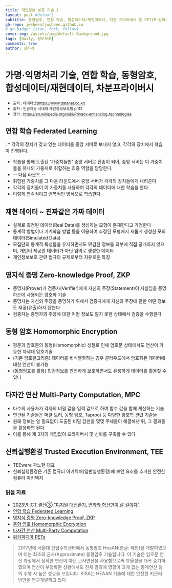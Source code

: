 ```yaml
---
title: 개인정보 보호 기술 1
layout: post #default
subtitle: 동형암호, 연합 학습, 합성데이터/재현데이터, 차분 프라이버시 등 PET(P-강화기술)
gh-repo: jwsheen/jwsheen.github.io
# gh-badge: [star, fork, follow]
cover-img: /assets/img/default-Background.jpg
tags: [daily, 정보보호]
comments: true
author: 잠자리
---
```


# 가명·익명처리 기술, 연합 학습, 동형암호, 합성데이터/재현데이터, 차분프라이버시
- <small>출처 : 데이터넷(https://www.datanet.co.kr) </small>
- <small>출처 : 인공지능 시대의 개인정보보호법 p.112 </small>
- <small>정의 : https://en.wikipedia.org/wiki/Privacy-enhancing_technologies </small>

## 연합 학습 Federated Learning
: * 각각의 장치가 갖고 있는 데이터를 중앙 서버로 보내지 않고, 각각의 장치에서 학습이 진행된다. 
* 학습을 통해 도출된 '가중치들만' 중앙 서버로 전송이 되어, 중앙 서버는 이 가중치들을 하나의 가중치로 취합하는 최종 역할을 담당한다.
* -- 다음 라운드 --
* 취합된 가중치를 그 다음 라운드에서 중앙 서버가 각각의 장치들에게 내려준다
* 각각의 장치들이 이 가중치를 사용하여 각각의 데이터에 대한 학습을 한다
* 이렇게 연속적이고 반복적인 방식으로 학습한다

## 재현 데이터 ~ 진짜같은 가짜 데이터
* 실제로 측정된 데이터(Real Data)를 생성하는 모형이 존재한다고 가정한다
* 통계적 방법이나 기계학습 방법 등을 이용하여 추정된 모형에서 새롭게 생성한 모의데이터(Simulated Data) 
* 모집단의 통계적 특성들을 유지하면서도 민감한 정보를 외부에 직접 공개하지 않으며, 개인이 제공한
데이터가 아닌 임의로 생성한 데이터
* 개인정보보호 관련 법규의 규제로부터 자유로운 특징

## 영지식 증명 Zero-knowledge Proof, ZKP
* 증명자(Prover)가 검증자(Verifier)에게 자신의 주장(Statement)이 사실임을 증명하는데 사용되는 암호화 기술
* 증명자는 자신의 주장을 증명하기 위해서 검증자에게 자신의 주장에 관한 어떤 정보도 제공(유출)하지 않는다
* 검증자는 증명자의 주장에 대한 어떤 정보도 알지 못한 상태에서 검증을 수행한다

## 동형 암호 Homomorphic Encryption
* 평문과 암호문의 동형(Homomorphic) 성질로 인해 암호문 상태에서도 연산이 가능한 차세대 암호기술 
* (기존 암호알고리즘) 데이터를 비식별화하는 경우 클라우드에서 암호화된 데이터에 대한 연산이 불가능
* (동형암호를 활용) 민감정보를 안전하게 보호하면서도 유용하게 데이터를 활용할 수 있다

## 다자간 연산 Multi-Party Computation, MPC
* 다수의 사용자가 각자의 비밀 값을 입력 값으로 하여 함수 값을 함께 계산하는 기술
* 연관된 기술들은 머클 트리, 동형 암호, Taproot 등 다양한 암호학 관련 기술들
* 원래 정보는 알 필요없이 도출된 비밀 값만을 몇몇 주체들이 해결해낸 뒤, 그 결과들을 활용하면 된다
* 이를 통해 제 3자의 개입없이 프라이버시 및 신뢰를 구축할 수 있다

## 신뢰실행환경 Trusted Execution Environment, TEE
* TEEware 곽노현 대표
* 신뢰실행환경은 기존 컴퓨터 아키텍처(일반실행환경)에 보안 요소를 추가한 안전한 컴퓨터 아키텍처

### 읽을 자료
* [2023년 ICT 결산③ “디지털 대전환기, 변화와 혁신만이 살 길이다”](https://www.datanet.co.kr/news/articleView.html?idxno=189537)
* [연합 학습 Federated Learning](https://hyungbinklm.tistory.com/5)
* [영지식 증명 Zero-knowledge Proof, ZKP](https://www.42dot.ai/blog/170)
* [동형 암호 Homomorphic Encryption](https://seed.kisa.or.kr/kisa/ngc/pec.do)
* [다자간 연산 Multi-Party Computation](https://cobak.co.kr/community/9/post/173542)
* [위키피디아 PETs](https://en.wikipedia.org/wiki/Privacy-enhancing_technologies)

> 2017년에 서울대 산업수학센터에서 동형암호 HeaAN(한글: 혜안)을 개발하였으며 이는 최초의 근사(Approximate) 동형암호 기술입니다. 이 기술은 암호문 연산 과정에서 정확한 연산이 아닌 근사연산을 사용함으로써 효율성을 대폭 증가하였으며 연산이 부정확한 상황에서도 전체 결과에 영향이 크게 없는 통계연산 등의 수행 시 높은 성능을 보입니다. KISA는 HEAAN 기술에 대한 안전한 키관리 방안을 연구개발하고 있다